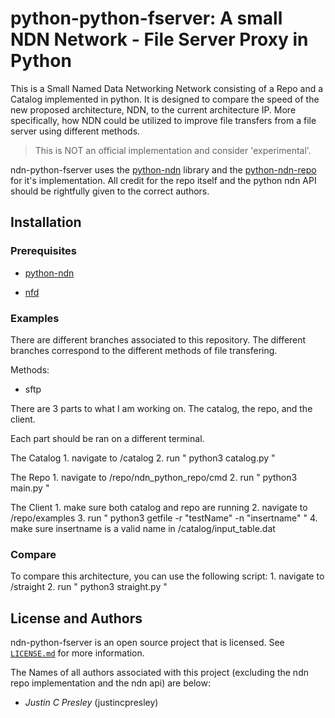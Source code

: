 python-python-fserver: A small NDN Network - File Server Proxy in Python
==========

This is a Small Named Data Networking Network consisting of a Repo and a Catalog implemented in python. It is designed to compare the speed of the new proposed architecture, NDN, to the current architecture IP. More specifically, how NDN could be utilized to improve file transfers from a file server using different methods.

> This is NOT an official implementation and consider 'experimental'.

ndn-python-fserver uses the [python-ndn](https://github.com/named-data/python-ndn) library and the [python-ndn-repo](https://github.com/UCLA-IRL/ndn-python-repo) for it's implementation. All credit for the repo itself and the python ndn API should be rightfully given to the correct authors.

## Installation

### Prerequisites

* [python-ndn](https://python-ndn.readthedocs.io/en/latest/src/installation.html)

* [nfd](https://named-data.net/doc/NFD/0.5.0/INSTALL.html)

### Examples

There are different branches associated to this repository. The different branches correspond to the different methods of file transfering.

Methods:

* sftp

There are 3 parts to what I am working on. The catalog, the repo, and the client.

Each part should be ran on a different terminal.

The Catalog
	1. navigate to /catalog
	2. run " python3 catalog.py "

The Repo
	1. navigate to /repo/ndn_python_repo/cmd
	2. run " python3 main.py "

The Client
	1. make sure both catalog and repo are running
	2. navigate to /repo/examples
	3. run " python3 getfile -r "testName" -n "insertname" "
	4. make sure insertname is a valid name in /catalog/input_table.dat

### Compare

To compare this architecture, you can use the following script:
	1. navigate to /straight
	2. run " python3 straight.py "

## License and Authors

ndn-python-fserver is an open source project that is licensed. See [`LICENSE.md`](LICENSE.md) for more information.

The Names of all authors associated with this project (excluding the ndn repo implementation and the ndn api) are below:

  * *Justin C Presley* (justincpresley)
	
